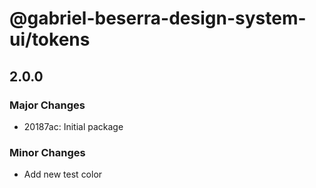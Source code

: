 # @gabriel-beserra-design-system-ui/tokens

## 2.0.0

### Major Changes

- 20187ac: Initial package

### Minor Changes

- Add new test color

